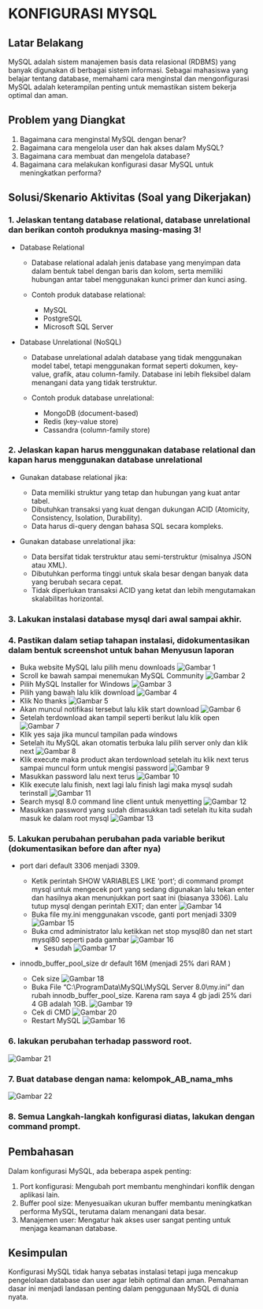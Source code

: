 # KONFIGURASI MYSQL

## Latar Belakang
MySQL adalah sistem manajemen basis data relasional (RDBMS) yang banyak digunakan di berbagai sistem informasi. Sebagai mahasiswa yang belajar tentang database, memahami cara menginstal dan mengonfigurasi MySQL adalah keterampilan penting untuk memastikan sistem bekerja optimal dan aman.

## Problem yang Diangkat
1. Bagaimana cara menginstal MySQL dengan benar?
2. Bagaimana cara mengelola user dan hak akses dalam MySQL?
3. Bagaimana cara membuat dan mengelola database?
4. Bagaimana cara melakukan konfigurasi dasar MySQL untuk meningkatkan performa?

## Solusi/Skenario Aktivitas (Soal yang Dikerjakan)

### 1.	Jelaskan tentang database relational, database unrelational dan berikan contoh produknya masing-masing 3!

   - Database Relational

      - Database relational adalah jenis database yang menyimpan data dalam bentuk tabel dengan baris dan kolom, serta memiliki hubungan antar tabel menggunakan kunci primer dan kunci asing.
   
      - Contoh produk database relational:
         - MySQL
         - PostgreSQL
         - Microsoft SQL Server

   - Database Unrelational (NoSQL)

      - Database unrelational adalah database yang tidak menggunakan model tabel, tetapi menggunakan format seperti dokumen, key-value, grafik, atau column-family. Database ini lebih fleksibel dalam menangani data yang tidak terstruktur.
      
      - Contoh produk database unrelational:
         - MongoDB (document-based)
         - Redis (key-value store)
         - Cassandra (column-family store)

### 2. Jelaskan kapan harus menggunakan database relational dan kapan harus menggunakan  database unrelational 

   - Gunakan database relational jika:

     - Data memiliki struktur yang tetap dan hubungan yang kuat antar tabel.
     - Dibutuhkan transaksi yang kuat dengan dukungan ACID (Atomicity, Consistency, Isolation, Durability).
     - Data harus di-query dengan bahasa SQL secara kompleks.

   - Gunakan database unrelational jika:
      - Data bersifat tidak terstruktur atau semi-terstruktur (misalnya JSON atau XML).
      - Dibutuhkan performa tinggi untuk skala besar dengan banyak data yang berubah secara cepat.
      - Tidak diperlukan transaksi ACID yang ketat dan lebih mengutamakan skalabilitas horizontal.

### 3.	Lakukan instalasi database mysql dari awal sampai akhir.

### 4.	Pastikan dalam setiap tahapan instalasi, didokumentasikan dalam bentuk screenshot untuk  bahan Menyusun laporan 
- Buka website MySQL lalu pilih menu downloads
  ![Gambar 1](assets/Gambar1.png)
- Scroll ke bawah sampai menemukan MySQL Community
  ![Gambar 2](assets/Gambar2.png)
- Pilih MySQL Installer for Windows
  ![Gambar 3](assets/Gambar3.png)
- Pilih yang bawah lalu klik download
  ![Gambar 4](assets/Gambar4.png)
- Klik No thanks
  ![Gambar 5](assets/Gambar5.png)
- Akan muncul notifikasi tersebut lalu klik start download
  ![Gambar 6](assets/Gambar6.png)
- Setelah terdownload akan tampil seperti berikut lalu klik open
  ![Gambar 7](assets/Gambar7.png)
- Klik yes saja jika muncul tampilan pada windows
- Setelah itu MySQL akan otomatis terbuka lalu pilih server only dan klik next
  ![Gambar 8](assets/Gambar8.png)
- Klik execute maka product akan terdownload setelah itu klik next terus sampai muncul form untuk mengisi password
  ![Gambar 9](assets/Gambar9.png)
- Masukkan password lalu next terus
  ![Gambar 10](assets/Gambar10.png)
- Klik execute lalu finish, next lagi lalu finish lagi maka mysql sudah terinstall
  ![Gambar 11](assets/Gambar11.png)
- Search mysql 8.0 command line client untuk menyetting
  ![Gambar 12](assets/Gambar12.png)
- Masukkan password yang sudah dimasukkan tadi setelah itu kita sudah masuk ke dalam root mysql
  ![Gambar 13](assets/Gambar13.png)

### 5. Lakukan perubahan perubahan pada variable berikut (dokumentasikan before dan after nya)
- port dari default 3306 menjadi 3309. 
  - Ketik perintah SHOW VARIABLES LIKE ‘port’; di command prompt mysql untuk mengecek port yang sedang digunakan lalu tekan enter dan hasilnya akan menunjukkan port saat ini (biasanya 3306). Lalu tutup mysql dengan perintah EXIT; dan enter
    ![Gambar 14](assets/Gambar14.png)
  - Buka file my.ini menggunakan vscode, ganti port menjadi 3309
    ![Gambar 15](assets/Gambar15.PNG)
  - Buka cmd administrator lalu ketikkan net stop mysql80 dan net start mysql80 seperti pada gambar
    ![Gambar 16](assets/Gambar16.png)
    - Sesudah
      ![Gambar 17](assets/Gambar17.png)

- innodb_buffer_pool_size dr default 16M (menjadi 25% dari RAM )
  - Cek size
    ![Gambar 18](assets/Gambar18.png)
  - Buka File “C:\ProgramData\MySQL\MySQL Server 8.0\my.ini” dan rubah innodb_buffer_pool_size. Karena ram saya 4 gb jadi 25% dari 4 GB adalah 1GB.
    ![Gambar 19](assets/Gambar19.PNG)
  - Cek di CMD
    ![Gambar 20](assets/Gambar20.png)
  - Restart MySQL
    ![Gambar 16](assets/Gambar16.png)
	 
### 6. lakukan perubahan terhadap password root. 
![Gambar 21](assets/Gambar21.png)
### 7. Buat database dengan nama: kelompok_AB_nama_mhs 
![Gambar 22](assets/Gambar22.png)
### 8. Semua Langkah-langkah konfigurasi diatas, lakukan dengan command prompt. 

## Pembahasan
Dalam konfigurasi MySQL, ada beberapa aspek penting:
1. Port konfigurasi: Mengubah port membantu menghindari konflik dengan aplikasi lain.
2. Buffer pool size: Menyesuaikan ukuran buffer membantu meningkatkan performa MySQL, terutama dalam menangani data besar.
3. Manajemen user: Mengatur hak akses user sangat penting untuk menjaga keamanan database.

## Kesimpulan
Konfigurasi MySQL tidak hanya sebatas instalasi tetapi juga mencakup pengelolaan database dan user agar lebih optimal dan aman. Pemahaman dasar ini menjadi landasan penting dalam penggunaan MySQL di dunia nyata.
